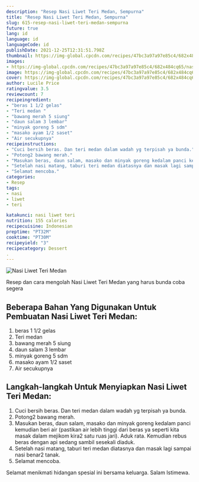 ```yaml
---
description: "Resep Nasi Liwet Teri Medan, Sempurna"
title: "Resep Nasi Liwet Teri Medan, Sempurna"
slug: 615-resep-nasi-liwet-teri-medan-sempurna
future: true
lang: id
language: id
languageCode: id
publishDate: 2021-12-25T12:31:51.798Z 
thumbnail: https://img-global.cpcdn.com/recipes/47bc3a97a97e85c4/682x484cq65/nasi-liwet-teri-medan-foto-resep-utama.png
images:
- https://img-global.cpcdn.com/recipes/47bc3a97a97e85c4/682x484cq65/nasi-liwet-teri-medan-foto-resep-utama.png
image: https://img-global.cpcdn.com/recipes/47bc3a97a97e85c4/682x484cq65/nasi-liwet-teri-medan-foto-resep-utama.png
cover: https://img-global.cpcdn.com/recipes/47bc3a97a97e85c4/682x484cq65/nasi-liwet-teri-medan-foto-resep-utama.png
author: Lucile Price
ratingvalue: 3.5
reviewcount: 7
recipeingredient:
- "beras 1 1/2 gelas"
- "Teri medan "
- "bawang merah 5 siung"
- "daun salam 3 lembar"
- "minyak goreng 5 sdm"
- "masako ayam 1/2 saset"
- "Air secukupnya"
recipeinstructions:
- "Cuci bersih beras. Dan teri medan dalam wadah yg terpisah ya bunda."
- "Potong2 bawang merah."
- "Masukan beras, daun salam, masako dan minyak goreng kedalam panci kemudian beri air (pastikan air lebih tinggi dari beras ya seperti kita masak dalam mejikom kira2 satu ruas jari). Aduk rata. Kemudian rebus beras dengan api sedang sambil sesekali diaduk."
- "Setelah nasi matang, taburi teri medan diatasnya dan masak lagi sampai nasi benar2 tanak."
- "Selamat mencoba."
categories:
- Resep
tags:
- nasi
- liwet
- teri

katakunci: nasi liwet teri 
nutrition: 155 calories
recipecuisine: Indonesian
preptime: "PT32M"
cooktime: "PT30M"
recipeyield: "3"
recipecategory: Dessert
. 
---
```



![Nasi Liwet Teri Medan](https://img-global.cpcdn.com/recipes/47bc3a97a97e85c4/682x484cq65/nasi-liwet-teri-medan-foto-resep-utama.png)

Resep dan cara mengolah  Nasi Liwet Teri Medan yang harus bunda coba segera

<!--inarticleads1-->

## Beberapa Bahan Yang Digunakan Untuk Pembuatan Nasi Liwet Teri Medan:

1. beras 1 1/2 gelas
1. Teri medan 
1. bawang merah 5 siung
1. daun salam 3 lembar
1. minyak goreng 5 sdm
1. masako ayam 1/2 saset
1. Air secukupnya



<!--inarticleads2-->

## Langkah-langkah Untuk Menyiapkan Nasi Liwet Teri Medan:

1. Cuci bersih beras. Dan teri medan dalam wadah yg terpisah ya bunda.
1. Potong2 bawang merah.
1. Masukan beras, daun salam, masako dan minyak goreng kedalam panci kemudian beri air (pastikan air lebih tinggi dari beras ya seperti kita masak dalam mejikom kira2 satu ruas jari). Aduk rata. Kemudian rebus beras dengan api sedang sambil sesekali diaduk.
1. Setelah nasi matang, taburi teri medan diatasnya dan masak lagi sampai nasi benar2 tanak.
1. Selamat mencoba.




Selamat menikmati hidangan spesial ini bersama keluarga. Salam Istimewa.
